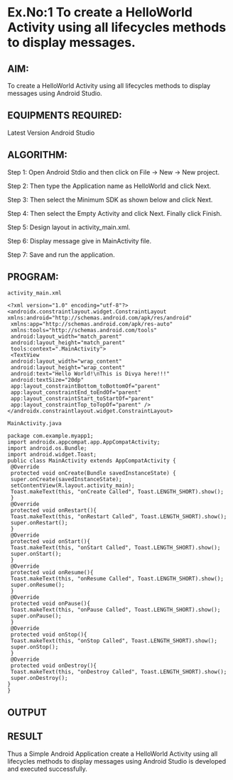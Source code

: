# Ex.No:1 To create a HelloWorld Activity using all lifecycles methods to display messages.


## AIM:

To create a HelloWorld Activity using all lifecycles methods to display messages using Android Studio.

## EQUIPMENTS REQUIRED:

Latest Version Android Studio

## ALGORITHM:

Step 1: Open Android Stdio and then click on File -> New -> New project.

Step 2: Then type the Application name as HelloWorld and click Next. 

Step 3: Then select the Minimum SDK as shown below and click Next.

Step 4: Then select the Empty Activity and click Next. Finally click Finish.

Step 5: Design layout in activity_main.xml.

Step 6: Display message give in MainActivity file.

Step 7: Save and run the application.

## PROGRAM:
```
activity_main.xml

<?xml version="1.0" encoding="utf-8"?>
<androidx.constraintlayout.widget.ConstraintLayout
xmlns:android="http://schemas.android.com/apk/res/android"
 xmlns:app="http://schemas.android.com/apk/res-auto"
 xmlns:tools="http://schemas.android.com/tools"
 android:layout_width="match_parent"
 android:layout_height="match_parent"
 tools:context=".MainActivity">
 <TextView
 android:layout_width="wrap_content"
 android:layout_height="wrap_content"
 android:text="Hello World!\nThis is Divya here!!!"
 android:textSize="20dp"
 app:layout_constraintBottom_toBottomOf="parent"
 app:layout_constraintEnd_toEndOf="parent"
 app:layout_constraintStart_toStartOf="parent"
 app:layout_constraintTop_toTopOf="parent" />
</androidx.constraintlayout.widget.ConstraintLayout>

MainActivity.java

package com.example.myapp1;
import androidx.appcompat.app.AppCompatActivity;
import android.os.Bundle;
import android.widget.Toast;
public class MainActivity extends AppCompatActivity {
 @Override
 protected void onCreate(Bundle savedInstanceState) {
 super.onCreate(savedInstanceState);
 setContentView(R.layout.activity_main);
 Toast.makeText(this, "onCreate Called", Toast.LENGTH_SHORT).show();
 }
 @Override
 protected void onRestart(){
 Toast.makeText(this, "onRestart Called", Toast.LENGTH_SHORT).show();
 super.onRestart();
 }
 @Override
 protected void onStart(){
 Toast.makeText(this, "onStart Called", Toast.LENGTH_SHORT).show();
 super.onStart();
 }
 @Override
 protected void onResume(){
 Toast.makeText(this, "onResume Called", Toast.LENGTH_SHORT).show();
 super.onResume();
 }
 @Override
 protected void onPause(){
 Toast.makeText(this, "onPause Called", Toast.LENGTH_SHORT).show();
 super.onPause();
 }
 @Override
 protected void onStop(){
 Toast.makeText(this, "onStop Called", Toast.LENGTH_SHORT).show();
 super.onStop();
 }
 @Override
 protected void onDestroy(){
 Toast.makeText(this, "onDestroy Called", Toast.LENGTH_SHORT).show();
 super.onDestroy();
}
}
```

## OUTPUT




## RESULT
Thus a Simple Android Application create a HelloWorld Activity using all lifecycles methods to display messages using Android Studio is developed and executed successfully.
